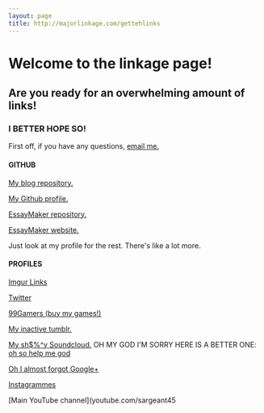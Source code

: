 ```yaml
---
layout: page
title: http://majorlinkage.com/gettehlinks
---
```


# Welcome to the linkage page!
## Are you ready for an overwhelming amount of links!
### I BETTER HOPE SO!

First off, if you have any questions, [email me.](mailto:sargeant45productions@gmail.com)

#### GITHUB
[My blog repository.](https://github.com/sargeant45/sargeant45.github.com)

[My Github profile.](https://github.com/sargeant45)

[EssayMaker repository.](https://github.com/sargeant45/EssayMaker)

[EssayMaker website.](http://sargeant45.github.io/EssayMaker/)

Just look at my profile for the rest. There's like a lot more.

#### PROFILES
[Imgur Links](http://ethanarterberry.imgur.com/all/)

[Twitter](https://twitter.com/EthanArterberry)

[99Gamers (buy my games!)](https://99gamers.com/sargeant45)

[My inactive tumblr.](http://ethansblogoffunimmaturity.tumblr.com/)

[My sh$%^y Soundcloud.](https://soundcloud.com/sargeant45) OH MY GOD I'M SORRY HERE IS A BETTER ONE: [oh so help me god](https://soundcloud.com/sargeant45)

[Oh I almost forgot Google+](https://plus.google.com/u/0/+EthanArterberryisAwesome)

[Instagrammes](http://instagram.com/ethanarterberry)

[Main YouTube channel](youtube.com/sargeant45


